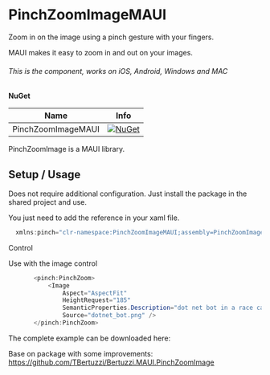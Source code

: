 # PinchZoomImageMAUI

Zoom in on the image using a pinch gesture with your fingers.

MAUI makes it easy to zoom in and out on your images.


 ###### This is the component, works on iOS, Android, Windows and MAC
 
 **NuGet**

|Name|Info|
| ------------------- | ------------------- | 
|PinchZoomImageMAUI|[![NuGet](https://buildstats.info/nuget/PinchZoomImageMAUI)](https://www.nuget.org/packages/PinchZoomImageMAUI/)|

 

PinchZoomImage is a MAUI library.

## Setup / Usage

Does not require additional configuration. Just install the package in the shared project and use.

You just need to add the reference in your xaml file.

```csharp
  xmlns:pinch="clr-namespace:PinchZoomImageMAUI;assembly=PinchZoomImageMAUI"  
```

Control

Use with the image control

```csharp
       <pinch:PinchZoom>
           <Image
               Aspect="AspectFit"
               HeightRequest="185"
               SemanticProperties.Description="dot net bot in a race car number eight"
               Source="dotnet_bot.png" />
       </pinch:PinchZoom> 
```

The complete example can be downloaded here: 

Base on package with some improvements: https://github.com/TBertuzzi/Bertuzzi.MAUI.PinchZoomImage